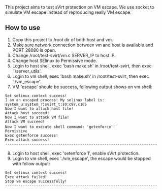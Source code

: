 
This project aims to test sVirt protection on VM escape.
We use socket to simulate VM escape instead of reproducing really VM escape.

## How to use
1. Copy this project to /root dir of both host and vm.
2. Make sure network connection between vm and host is available and PORT 28080 is open.
3. Change /root/test-svirt/vm.c SERVER_IP to host IP.
4. Change host SElinux to Permissive mode.
5. Login to host shell, exec 'bash make.sh' in /root/test-svirt, then exec './server_utils'.
6. Login to vm shell, exec 'bash make.sh' in /root/test-svirt, then exec './vm_escape'.
7. VM 'escape' shoule be success, following output shows on vm shell:
```shell
Set selinux context success!
I am an escaped process! My selinux label is: system_u:system_r:svirt_t:s0:c97,c105
Now I want to attack host file!
Attack host succeed!
Now I want to attack VM file!
Attack VM succeed!
Now I want to execute shell command: 'getenforce'！
Permissive
Exec getenforce success!
Exec attack success!
---------------------------------------------------------------------
```
8. Login to host shell, exec 'setenforce 1', enable sVirt protection.
9. Login to vm shell, exec './vm_escape', the escape would be stopped with follow output:
```shell
Set selinux context success!
Exec attack failed!
Stop vm escape successfully!
---------------------------------------------------------------------
```
